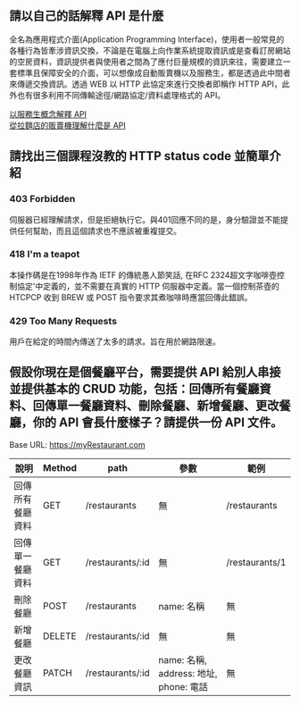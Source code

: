## 請以自己的話解釋 API 是什麼

全名為應用程式介面(Application Programming Interface)，使用者一般常見的各種行為皆牽涉資訊交換，不論是在電腦上向作業系統提取資訊或是查看訂房網站的空房資料，資訊提供者與使用者之間為了應付巨量規模的資訊來往，需要建立一套標準且保障安全的介面，可以想像成自動販賣機以及服務生，都是透過此中間者來傳遞交換資訊。透過 WEB 以 HTTP 此協定來進行交換者即稱作 HTTP API，此外也有很多利用不同傳輸途徑/網路協定/資料處理格式的 API。

[以服務生概念解釋 API](https://www.youtube.com/watch?time_continue=8&v=zvKadd9Cflc&feature=emb_logo)  
[從拉麵店的販賣機理解什麼是 API](https://medium.com/@hulitw/ramen-and-api-6238437dc544)

## 請找出三個課程沒教的 HTTP status code 並簡單介紹

### 403 Forbidden  
伺服器已經理解請求，但是拒絕執行它。與401回應不同的是，身分驗證並不能提供任何幫助，而且這個請求也不應該被重複提交。
### 418 I'm a teapot  
本操作碼是在1998年作為 IETF 的傳統愚人節笑話, 在RFC 2324超文字咖啡壺控制協定'中定義的，並不需要在真實的 HTTP 伺服器中定義。當一個控制茶壺的 HTCPCP 收到 BREW 或 POST 指令要求其煮咖啡時應當回傳此錯誤。
### 429 Too Many Requests  
用戶在給定的時間內傳送了太多的請求。旨在用於網路限速。

## 假設你現在是個餐廳平台，需要提供 API 給別人串接並提供基本的 CRUD 功能，包括：回傳所有餐廳資料、回傳單一餐廳資料、刪除餐廳、新增餐廳、更改餐廳，你的 API 會長什麼樣子？請提供一份 API 文件。

Base URL: https://myRestaurant.com

| 說明     | Method | path       | 參數                   | 範例             |
|--------|--------|------------|----------------------|----------------|
| 回傳所有餐廳資料 | GET    | /restaurants     | 無           | /restaurants |
| 回傳單一餐廳資料 | GET    | /restaurants/:id | 無                    | /restaurants/1      |
| 刪除餐廳   | POST   | /restaurants     | name: 名稱 | 無              |
| 新增餐廳   | DELETE   | /restaurants/:id     | 無 | 無              |
| 更改餐廳資訊   | PATCH   | /restaurants/:id     | name: 名稱, address: 地址, phone: 電話 | 無              |

